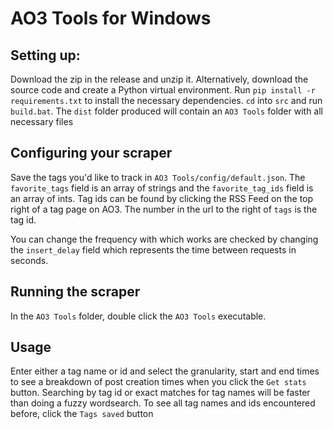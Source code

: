 # AO3 Tools for Windows

## Setting up:

Download the zip in the release and unzip it. Alternatively, download the source
code and create a Python virtual environment. Run `pip install -r requirements.txt`
to install the necessary dependencies. `cd` into `src` and run `build.bat`. The
`dist` folder produced will contain an `AO3 Tools` folder with all necessary files

## Configuring your scraper

Save the tags you'd like to track in `AO3 Tools/config/default.json`. The `favorite_tags`
field is an array of strings and the `favorite_tag_ids` field is an array of ints.
Tag ids can be found by clicking the RSS Feed on the top right of a tag page on AO3.
The number in the url to the right of `tags` is the tag id.

You can change the frequency with which works are checked by changing the
`insert_delay` field which represents the time between requests in seconds.

## Running the scraper

In the `AO3 Tools` folder, double click the `AO3 Tools` executable.

## Usage

Enter either a tag name or id and select the granularity, start and end times to
see a breakdown of post creation times when you click the `Get stats` button.
Searching by tag id or exact matches for tag names will be faster than doing a
fuzzy wordsearch. To see all tag names and ids encountered before, click the
`Tags saved` button
